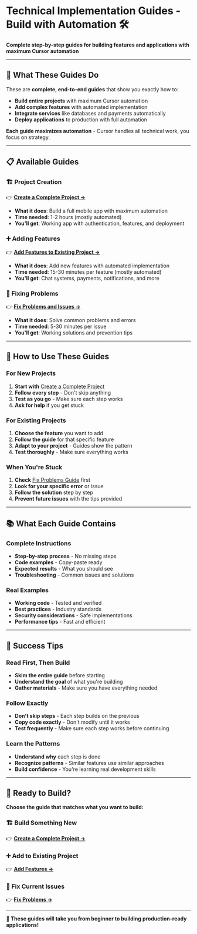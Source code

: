 # Technical Implementation Guides - Build with Automation 🛠️

**Complete step-by-step guides for building features and applications with maximum Cursor automation**

---

## 🎯 **What These Guides Do**

These are **complete, end-to-end guides** that show you exactly how to:
- **Build entire projects** with maximum Cursor automation
- **Add complex features** with automated implementation
- **Integrate services** like databases and payments automatically
- **Deploy applications** to production with full automation

**Each guide maximizes automation** - Cursor handles all technical work, you focus on strategy.

---

## 📋 **Available Guides**

### **🏗️ Project Creation**
👉 **[Create a Complete Project →](01_CREATE_NEW_PROJECT.md)**
- **What it does**: Build a full mobile app with maximum automation
- **Time needed**: 1-2 hours (mostly automated)
- **You'll get**: Working app with authentication, features, and deployment

### **➕ Adding Features**
👉 **[Add Features to Existing Project →](02_ADD_FEATURES.md)**
- **What it does**: Add new features with automated implementation
- **Time needed**: 15-30 minutes per feature (mostly automated)
- **You'll get**: Chat systems, payments, notifications, and more

### **🔧 Fixing Problems**
👉 **[Fix Problems and Issues →](04_FIX_PROBLEMS.md)**
- **What it does**: Solve common problems and errors
- **Time needed**: 5-30 minutes per issue
- **You'll get**: Working solutions and prevention tips

---

## 🚀 **How to Use These Guides**

### **For New Projects**
1. **Start with** [Create a Complete Project](01_CREATE_NEW_PROJECT.md)
2. **Follow every step** - Don't skip anything
3. **Test as you go** - Make sure each step works
4. **Ask for help** if you get stuck

### **For Existing Projects**
1. **Choose the feature** you want to add
2. **Follow the guide** for that specific feature
3. **Adapt to your project** - Guides show the pattern
4. **Test thoroughly** - Make sure everything works

### **When You're Stuck**
1. **Check** [Fix Problems Guide](04_FIX_PROBLEMS.md) first
2. **Look for your specific error** or issue
3. **Follow the solution** step by step
4. **Prevent future issues** with the tips provided

---

## 📚 **What Each Guide Contains**

### **Complete Instructions**
- **Step-by-step process** - No missing steps
- **Code examples** - Copy-paste ready
- **Expected results** - What you should see
- **Troubleshooting** - Common issues and solutions

### **Real Examples**
- **Working code** - Tested and verified
- **Best practices** - Industry standards
- **Security considerations** - Safe implementations
- **Performance tips** - Fast and efficient

---

## 🎯 **Success Tips**

### **Read First, Then Build**
- **Skim the entire guide** before starting
- **Understand the goal** of what you're building
- **Gather materials** - Make sure you have everything needed

### **Follow Exactly**
- **Don't skip steps** - Each step builds on the previous
- **Copy code exactly** - Don't modify until it works
- **Test frequently** - Make sure each step works before continuing

### **Learn the Patterns**
- **Understand why** each step is done
- **Recognize patterns** - Similar features use similar approaches
- **Build confidence** - You're learning real development skills

---

## 🚀 **Ready to Build?**

**Choose the guide that matches what you want to build:**

### **🏗️ Build Something New**
👉 **[Create a Complete Project →](01_CREATE_NEW_PROJECT.md)**

### **➕ Add to Existing Project**
👉 **[Add Features →](02_ADD_FEATURES.md)**

### **🔧 Fix Current Issues**
👉 **[Fix Problems →](04_FIX_PROBLEMS.md)**

---

**🎯 These guides will take you from beginner to building production-ready applications!**
